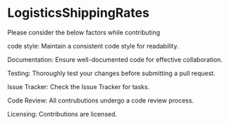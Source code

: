 # LogisticsShippingRates
Please consider the below factors while contributing 

code style:
Maintain a consistent code style for readability.

Documentation:
Ensure well-documented code for effective collaboration.

Testing:
Thoroughly test your changes before submitting a pull request.

Issue Tracker:
Check the Issue Tracker for tasks.

Code Review:
All contrubutions undergo a code review process.

Licensing:
Contributions are licensed.
